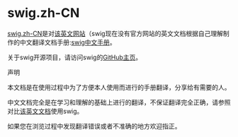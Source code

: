 # swig.zh-CN
[swig.zh-CN](myvin.github.io/swig.zh-CN)是对[该英文网站](http://node-swig.github.io/swig-templates/)（swig现在没有官方网站的英文文档根据自己理解制作的中文翻译文档手册:[swig中文手册](myvin.github.io/swig.zh-CN)。

关于swig开源项目，请访问swig的[GitHub主页](https://github.com/paularmstrong/swig)。

声明

本文档是在使用过程中为了方便本人使用而进行的手册翻译，分享给有需要的人。

中文文档完全是在学习和理解的基础上进行的翻译，不保证翻译完全正确，请参照对比[该英文文档](http://node-swig.github.io/swig-templates/)使用swig。

如果您在浏览过程中发现翻译错误或者不准确的地方欢迎指正。
